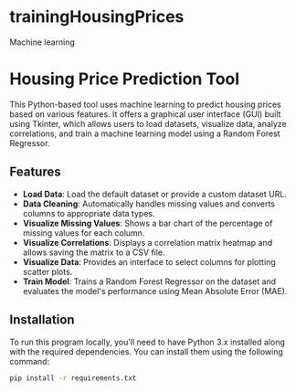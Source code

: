 # trainingHousingPrices
Machine learning
# Housing Price Prediction Tool

This Python-based tool uses machine learning to predict housing prices based on various features. It offers a graphical user interface (GUI) built using Tkinter, which allows users to load datasets, visualize data, analyze correlations, and train a machine learning model using a Random Forest Regressor.

## Features

- **Load Data**: Load the default dataset or provide a custom dataset URL.
- **Data Cleaning**: Automatically handles missing values and converts columns to appropriate data types.
- **Visualize Missing Values**: Shows a bar chart of the percentage of missing values for each column.
- **Visualize Correlations**: Displays a correlation matrix heatmap and allows saving the matrix to a CSV file.
- **Visualize Data**: Provides an interface to select columns for plotting scatter plots.
- **Train Model**: Trains a Random Forest Regressor on the dataset and evaluates the model's performance using Mean Absolute Error (MAE).

## Installation

To run this program locally, you'll need to have Python 3.x installed along with the required dependencies. You can install them using the following command:

```bash
pip install -r requirements.txt
